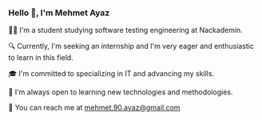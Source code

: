 ### Hello 👋, I'm Mehmet Ayaz

👨‍💻 I'm a student studying software testing engineering at Nackademin.

🔍 Currently, I'm seeking an internship and I'm very eager and enthusiastic to learn in this field.

🎓 I'm committed to specializing in IT and advancing my skills.

🌱 I'm always open to learning new technologies and methodologies.

💬 You can reach me at mehmet.90.ayaz@gmail.com
